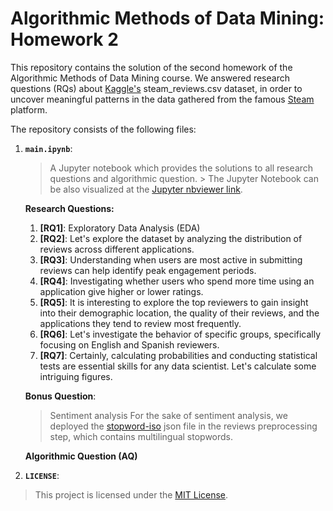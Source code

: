 # Algorithmic Methods of Data Mining: Homework 2
This repository contains the solution of the second homework of the Algorithmic Methods of Data Mining course.
We answered research questions (RQs) about [Kaggle's](https://www.kaggle.com/datasets/najzeko/steam-reviews-2021)  steam_reviews.csv dataset, in order to uncover meaningful patterns in the data gathered from the famous [Steam](https://store.steampowered.com/) platform.



The repository consists of the following files:
1. __`main.ipynb`__: 
	> A Jupyter notebook which provides the solutions to all research questions and algorithmic question.
        > The Jupyter Notebook can be also visualized at the [Jupyter nbviewer link](https://nbviewer.org/github/yaraoyoussef/ADM-HW2/blob/main/main.ipynb).

     **Research Questions:**
    1. **[RQ1]**: Exploratory Data Analysis (EDA)  
    2. **[RQ2]**: Let's explore the dataset by analyzing the distribution of reviews across different applications.  
    3. **[RQ3]**: Understanding when users are most active in submitting reviews can help identify peak engagement periods.  
    4. **[RQ4]**: Investigating whether users who spend more time using an application give higher or lower ratings.  
    5. **[RQ5]**: It is interesting to explore the top reviewers to gain insight into their demographic location, the quality of their reviews, and the applications they tend to review most frequently.  
    6. **[RQ6]**: Let's investigate the behavior of specific groups, specifically focusing on English and Spanish reviewers.  
    7. **[RQ7]**: Certainly, calculating probabilities and conducting statistical tests are essential skills for any data scientist. Let's calculate some intriguing figures.

    **Bonus Question**:  
    >Sentiment analysis
    For the sake of sentiment analysis, we deployed the [stopword-iso](https://github.com/stopwords-iso/stopwords-iso/tree/master ) json file in the reviews preprocessing step, which contains multilingual stopwords.

    **Algorithmic Question (AQ)**

2. __`LICENSE`__: 
> This project is licensed under the [MIT License](./LICENSE).
